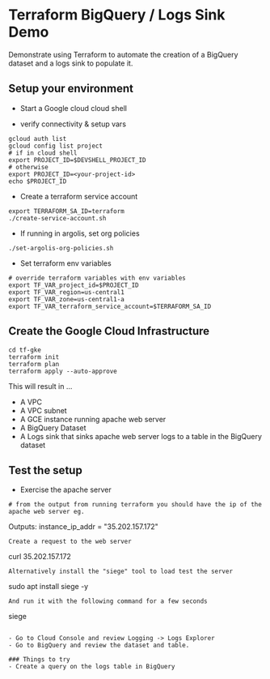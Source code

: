 # Terraform BigQuery / Logs Sink Demo
Demonstrate using Terraform to automate the creation of a BigQuery dataset and a logs sink to populate it.

## Setup your environment
- Start a Google cloud cloud shell

- verify connectivity & setup vars
```
gcloud auth list
gcloud config list project
# if in cloud shell
export PROJECT_ID=$DEVSHELL_PROJECT_ID
# otherwise
export PROJECT_ID=<your-project-id>
echo $PROJECT_ID
```

- Create a terraform service account
```
export TERRAFORM_SA_ID=terraform
./create-service-account.sh
```
- If running in argolis, set org policies
```
./set-argolis-org-policies.sh
```

- Set terraform env variables
```
# override terraform variables with env variables
export TF_VAR_project_id=$PROJECT_ID
export TF_VAR_region=us-central1
export TF_VAR_zone=us-central1-a
export TF_VAR_terraform_service_account=$TERRAFORM_SA_ID
```

## Create the Google Cloud Infrastructure

```
cd tf-gke
terraform init
terraform plan
terraform apply --auto-approve
```
This will result in ...
- A VPC
- A VPC subnet
- A GCE instance running apache web server
- A BigQuery Dataset
- A Logs sink that sinks apache web server logs to a table in the BigQuery dataset

## Test the setup
- Exercise the apache server
```
# from the output from running terraform you should have the ip of the apache web server eg. 
```
Outputs:
instance_ip_addr = "35.202.157.172"
```
Create a request to the web server
```
curl 35.202.157.172
```
Alternatively install the "siege" tool to load test the server
```
sudo apt install siege -y
```
And run it with the following command for a few seconds
```
siege <ip-address>
```

- Go to Cloud Console and review Logging -> Logs Explorer
- Go to BigQuery and review the dataset and table.

### Things to try
- Create a query on the logs table in BigQuery
